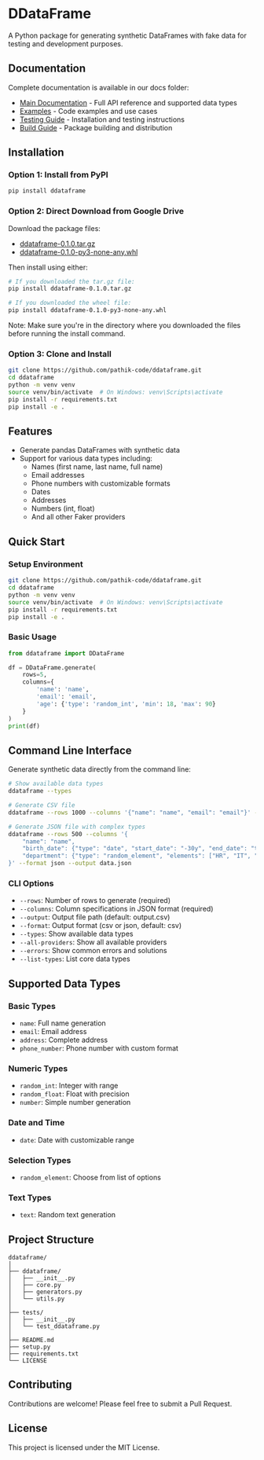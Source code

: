 # DDataFrame

A Python package for generating synthetic DataFrames with fake data for testing and development purposes.

## Documentation

Complete documentation is available in our docs folder:

- [Main Documentation](docs/DOCUMENTATION.md) - Full API reference and supported data types
- [Examples](docs/EXAMPLES.md) - Code examples and use cases
- [Testing Guide](docs/TESTING.md) - Installation and testing instructions
- [Build Guide](docs/BUILD.md) - Package building and distribution

## Installation

### Option 1: Install from PyPI
```bash
pip install ddataframe
```

### Option 2: Direct Download from Google Drive
Download the package files:
- [ddataframe-0.1.0.tar.gz](https://drive.google.com/file/d/1tX_aOFfv6jCXqm0uo3ySV5raxp9gbFTy/view?usp=sharing)
- [ddataframe-0.1.0-py3-none-any.whl](https://drive.google.com/file/d/1pyGd84jAhAgPrqcsB6LMW9af3aV2Jxlz/view?usp=sharing)

Then install using either:
```bash
# If you downloaded the tar.gz file:
pip install ddataframe-0.1.0.tar.gz

# If you downloaded the wheel file:
pip install ddataframe-0.1.0-py3-none-any.whl
```

Note: Make sure you're in the directory where you downloaded the files before running the install command.

### Option 3: Clone and Install

```bash
git clone https://github.com/pathik-code/ddataframe.git
cd ddataframe
python -m venv venv
source venv/bin/activate  # On Windows: venv\Scripts\activate
pip install -r requirements.txt
pip install -e .
```

## Features

- Generate pandas DataFrames with synthetic data
- Support for various data types including:
  - Names (first name, last name, full name)
  - Email addresses
  - Phone numbers with customizable formats
  - Dates
  - Addresses
  - Numbers (int, float)
  - And all other Faker providers

## Quick Start

### Setup Environment

```bash
git clone https://github.com/pathik-code/ddataframe.git
cd ddataframe
python -m venv venv
source venv/bin/activate  # On Windows: venv\Scripts\activate
pip install -r requirements.txt
pip install -e .
```

### Basic Usage

```python
from ddataframe import DDataFrame

df = DDataFrame.generate(
    rows=5,
    columns={
        'name': 'name',
        'email': 'email',
        'age': {'type': 'random_int', 'min': 18, 'max': 90}
    }
)
print(df)
```

## Command Line Interface

Generate synthetic data directly from the command line:

```bash
# Show available data types
ddataframe --types

# Generate CSV file
ddataframe --rows 1000 --columns '{"name": "name", "email": "email"}' --output data.csv

# Generate JSON file with complex types
ddataframe --rows 500 --columns '{
    "name": "name",
    "birth_date": {"type": "date", "start_date": "-30y", "end_date": "today"},
    "department": {"type": "random_element", "elements": ["HR", "IT", "Sales"]}
}' --format json --output data.json
```

### CLI Options

- `--rows`: Number of rows to generate (required)
- `--columns`: Column specifications in JSON format (required)
- `--output`: Output file path (default: output.csv)
- `--format`: Output format (csv or json, default: csv)
- `--types`: Show available data types
- `--all-providers`: Show all available providers
- `--errors`: Show common errors and solutions
- `--list-types`: List core data types

## Supported Data Types

### Basic Types
- `name`: Full name generation
- `email`: Email address
- `address`: Complete address
- `phone_number`: Phone number with custom format

### Numeric Types
- `random_int`: Integer with range
- `random_float`: Float with precision
- `number`: Simple number generation

### Date and Time
- `date`: Date with customizable range

### Selection Types
- `random_element`: Choose from list of options

### Text Types
- `text`: Random text generation

## Project Structure

```
ddataframe/
│
├── ddataframe/
│   ├── __init__.py
│   ├── core.py
│   ├── generators.py
│   └── utils.py
│
├── tests/
│   ├── __init__.py
│   └── test_ddataframe.py
│
├── README.md
├── setup.py
├── requirements.txt
└── LICENSE
```

## Contributing

Contributions are welcome! Please feel free to submit a Pull Request.

## License

This project is licensed under the MIT License.
